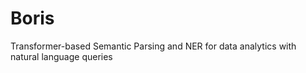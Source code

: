 # Boris
Transformer-based Semantic Parsing and NER for data analytics with natural language queries
